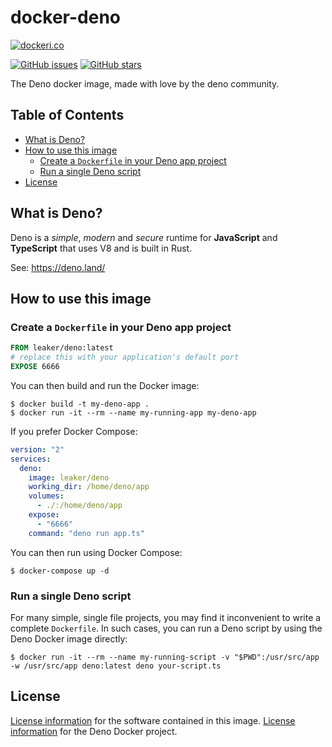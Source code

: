 # docker-deno

[![dockeri.co](https://dockeri.co/image/leaker/deno)](https://registry.hub.docker.com/r/leaker/deno)

[![GitHub issues](https://img.shields.io/github/issues/leaker/docker-deno.svg "GitHub issues")](https://github.com/leaker/docker-deno)
[![GitHub stars](https://img.shields.io/github/stars/leaker/docker-deno.svg "GitHub stars")](https://github.com/leaker/docker-deno)

The Deno docker image, made with love by the deno community.

## Table of Contents

- [What is Deno?](#what-is-deno)
- [How to use this image](#how-to-use-this-image)
    - [Create a `Dockerfile` in your Deno app project](#create-a-dockerfile-in-your-deno-app-project)
    - [Run a single Deno script](#run-a-single-deno-script)
- [License](#license)

## What is Deno?

Deno is a _simple_, _modern_ and _secure_ runtime for **JavaScript** and
**TypeScript** that uses V8 and is built in Rust.

See: https://deno.land/

## How to use this image

### Create a `Dockerfile` in your Deno app project

```dockerfile
FROM leaker/deno:latest
# replace this with your application's default port
EXPOSE 6666
```

You can then build and run the Docker image:

```console
$ docker build -t my-deno-app .
$ docker run -it --rm --name my-running-app my-deno-app
```

If you prefer Docker Compose:

```yml
version: "2"
services:
  deno:
    image: leaker/deno
    working_dir: /home/deno/app
    volumes:
      - ./:/home/deno/app
    expose:
      - "6666"
    command: "deno run app.ts"
```

You can then run using Docker Compose:

```console
$ docker-compose up -d
```

### Run a single Deno script

For many simple, single file projects, you may find it inconvenient to write a
complete `Dockerfile`. In such cases, you can run a Deno script by using the
Deno Docker image directly:

```console
$ docker run -it --rm --name my-running-script -v "$PWD":/usr/src/app -w /usr/src/app deno:latest deno your-script.ts
```

## License

[License information](https://github.com/denoland/deno/blob/main/LICENSE.md) for
the software contained in this image. [License information](LICENSE) for the
Deno Docker project.
